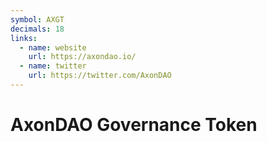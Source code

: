 ```yaml
---
symbol: AXGT
decimals: 18
links:
  - name: website
    url: https://axondao.io/
  - name: twitter
    url: https://twitter.com/AxonDAO
---
```


# AxonDAO Governance Token
